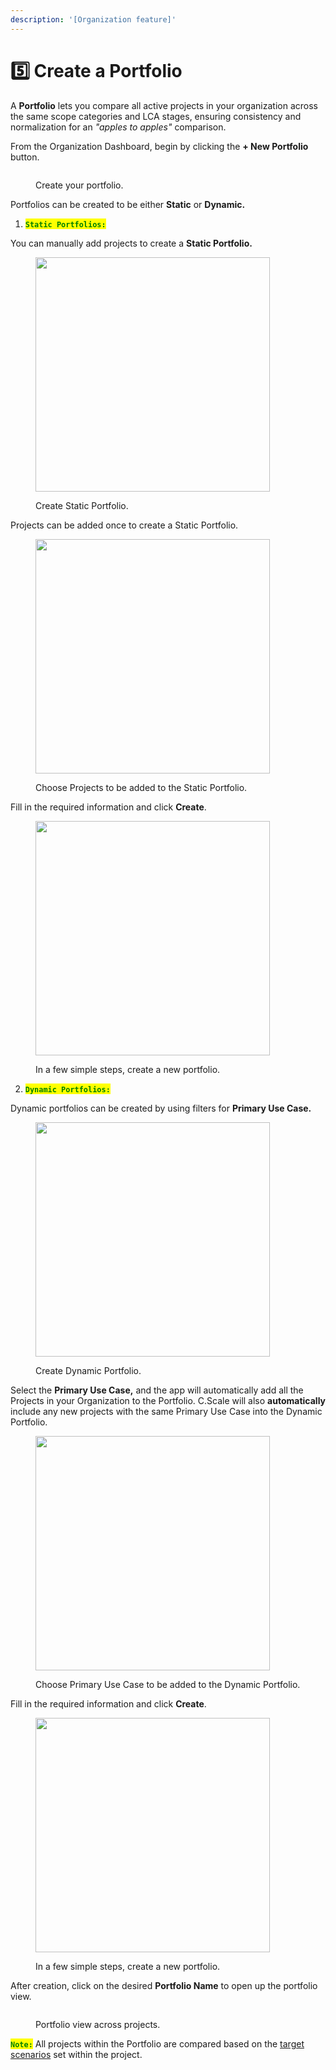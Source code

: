 ```yaml
---
description: '[Organization feature]'
---
```


# 5️⃣ Create a Portfolio

A **Portfolio** lets you compare all active projects in your organization across the same scope categories and LCA stages, ensuring consistency and normalization for an _"apples to apples"_ comparison.

From the Organization Dashboard, begin by clicking the **+ New Portfolio** button.&#x20;

<figure><img src="../../.gitbook/assets/image (36).png" alt=""><figcaption><p>Create your portfolio.</p></figcaption></figure>

Portfolios can be created to be either **Static** or **Dynamic.**&#x20;



1. <mark style="color:green;">**`Static Portfolios:`**</mark>

You can manually add projects to create a **Static Portfolio.**

<div align="left"><figure><img src="../../.gitbook/assets/image (39).png" alt="" width="375"><figcaption><p>Create Static Portfolio.</p></figcaption></figure></div>

Projects can be added once to create a Static Portfolio.

<div align="left"><figure><img src="../../.gitbook/assets/image (40).png" alt="" width="375"><figcaption><p>Choose Projects to be added to the Static Portfolio.</p></figcaption></figure></div>

Fill in the required information and click **Create**.

<div align="left"><figure><img src="../../.gitbook/assets/image (41).png" alt="" width="375"><figcaption><p>In a few simple steps, create a new portfolio. </p></figcaption></figure></div>

2. <mark style="color:green;">**`Dynamic Portfolios:`**</mark>

Dynamic portfolios can be created by using filters for **Primary Use Case.**

<div align="left"><figure><img src="../../.gitbook/assets/image (42).png" alt="" width="375"><figcaption><p>Create Dynamic Portfolio.</p></figcaption></figure></div>

Select the **Primary Use Case,** and the app will automatically add all the Projects in your Organization to the Portfolio. C.Scale will also **automatically** include any new projects with the same Primary Use Case into the Dynamic Portfolio.

<div align="left"><figure><img src="../../.gitbook/assets/image (61).png" alt="" width="375"><figcaption><p>Choose Primary Use Case to be added to the Dynamic Portfolio.</p></figcaption></figure></div>

Fill in the required information and click **Create**.

<div align="left"><figure><img src="../../.gitbook/assets/image (41).png" alt="" width="375"><figcaption><p>In a few simple steps, create a new portfolio. </p></figcaption></figure></div>

After creation, click on the desired **Portfolio Name** to open up the portfolio view.

<figure><img src="../../.gitbook/assets/image (8) (2).png" alt=""><figcaption><p>Portfolio view across projects.</p></figcaption></figure>

<mark style="color:green;">**`Note:`**</mark> All projects within the Portfolio are compared based on the [target scenarios](../compare-scenarios/set-target-scenario.md) set within the project.&#x20;

